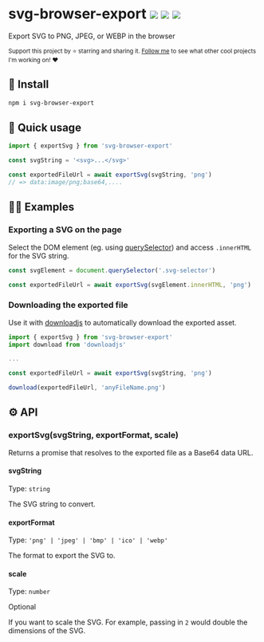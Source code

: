 # svg-browser-export <a href="https://npm.im/svg-browser-export"><img src="https://badgen.net/npm/v/svg-browser-export"></a> <a href="https://npm.im/svg-browser-export"><img src="https://badgen.net/npm/dm/svg-browser-export"></a> <a href="https://packagephobia.now.sh/result?p=svg-browser-export"><img src="https://packagephobia.now.sh/badge?p=svg-browser-export"></a>

Export SVG to PNG, JPEG, or WEBP in the browser

<sub>Support this project by ⭐️ starring and sharing it. [Follow me](https://github.com/privatenumber) to see what other cool projects I'm working on! ❤️</sub>

## 🚀 Install

```bash
npm i svg-browser-export
```

## 🚦 Quick usage

```ts
import { exportSvg } from 'svg-browser-export'

const svgString = '<svg>...</svg>'

const exportedFileUrl = await exportSvg(svgString, 'png')
// => data:image/png;base64,....
```


## 👩‍🏫 Examples

### Exporting a SVG on the page
Select the DOM element (eg. using [querySelector](https://developer.mozilla.org/en-US/docs/Web/API/Document/querySelector)) and access `.innerHTML` for the SVG string.
```ts
const svgElement = document.querySelector('.svg-selector')

const exportedFileUrl = await exportSvg(svgElement.innerHTML, 'png')
```

### Downloading the exported file
Use it with [downloadjs](https://www.npmjs.com/package/downloadjs) to automatically download the exported asset.

```ts
import { exportSvg } from 'svg-browser-export'
import download from 'downloadjs'

...

const exportedFileUrl = await exportSvg(svgString, 'png')

download(exportedFileUrl, 'anyFileName.png')

```

## ⚙️ API

### exportSvg(svgString, exportFormat, scale)

Returns a promise that resolves to the exported file as a Base64 data URL.

#### svgString
Type: `string`

The SVG string to convert.

#### exportFormat
Type: `'png' | 'jpeg' | 'bmp' | 'ico' | 'webp'`

The format to export the SVG to.


#### scale
Type: `number`

Optional

If you want to scale the SVG. For example, passing in `2` would double the dimensions of the SVG.

